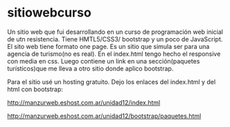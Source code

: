 # sitiowebcurso
Un sitio web que fui desarrollando en un curso de programación web inicial de utn resistencia. Tiene HMTL5/CSS3/ bootstrap y un poco de JavaScript.
El sito web tiene formato one page. Es un sitio que simula ser para una agencia de turismo(no es real).
En el index.html tengo hecho el responsive con media en css. Luego contiene un link en una sección(paquetes turísticos)que me lleva a otro sitio donde aplico bootstrap.

Para el sitio usé un hosting gratuito. Dejo los enlaces del index.html y del html con bootstrap:

http://manzurweb.eshost.com.ar/unidad12/index.html

http://manzurweb.eshost.com.ar/unidad12/bootstrap/paquetes.html
